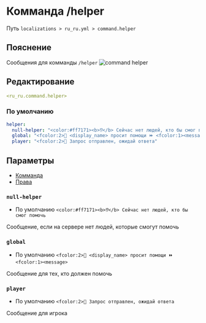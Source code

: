 # Комманда /helper
Путь `localizations > ru_ru.yml > command.helper`

## Пояснение
Сообщения для комманды `/helper`
![command helper](/commandhelper.png)

## Редактирование
```yaml
<ru_ru.command.helper>
```

### По умолчанию
```yaml
helper:
  null-helper: "<color:#ff7171><b>⁉</b> Сейчас нет людей, кто бы смог помочь"
  global: "<fcolor:2>👤 <display_name> просит помощи ⏩ <fcolor:1><message>"
  player: "<fcolor:2>👤 Запрос отправлен, ожидай ответа"
```

## Параметры

- [Комманда](/ru/command/helper/)
- [Права](/ru/permission/command/helper/)

### `null-helper`
- По умолчанию `<color:#ff7171><b>⁉</b> Сейчас нет людей, кто бы смог помочь`

Сообщение, если на сервере нет людей, которые смогут помочь

### `global`
- По умолчанию `<fcolor:2>👤 <display_name> просит помощи ⏩ <fcolor:1><message>`

Сообщение для тех, кто должен помочь

### `player`
- По умолчанию `<fcolor:2>👤 Запрос отправлен, ожидай ответа`

Сообщение для игрока

